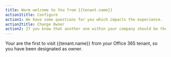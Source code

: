 ```yaml
---
title: Warm welcome to You from {{tenant.name}}
action1title: Configure
action1: We have some questions for you which impacts the experience.
action2title: Change Owner
action2: If you know that another one within your company should be the owner
---
```


Your are the first to visit {{tenant.name}} from your Office 365 tenant, so you have been designated as owner. 
